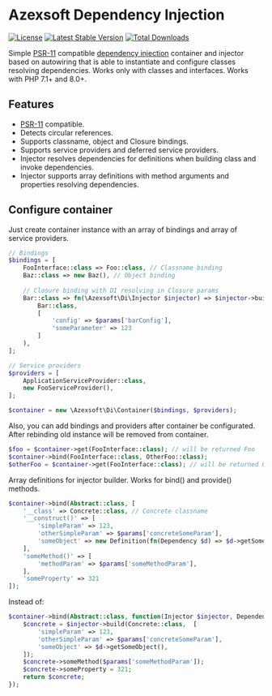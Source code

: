 Azexsoft Dependency Injection
=============================

[![License](https://poser.pugx.org/azexsoft/di/license)](https://packagist.org/packages/azexsoft/di)
[![Latest Stable Version](https://poser.pugx.org/azexsoft/di/v)](https://packagist.org/packages/azexsoft/di)
[![Total Downloads](https://poser.pugx.org/azexsoft/di/downloads)](https://packagist.org/packages/azexsoft/di)

Simple [PSR-11](http://www.php-fig.org/psr/psr-11/) compatible
[dependency injection](http://en.wikipedia.org/wiki/Dependency_injection) container and injector based on autowiring
that is able to instantiate and configure classes resolving dependencies. Works only with classes and interfaces.
Works with PHP 7.1+ and 8.0+.

Features
--------

- [PSR-11](http://www.php-fig.org/psr/psr-11/) compatible.
- Detects circular references.
- Supports classname, object and Closure bindings.
- Supports service providers and deferred service providers.
- Injector resolves dependencies for definitions when building class and invoke dependencies.
- Injector supports array definitions with method arguments and properties resolving dependencies.

Configure container
-------------------

Just create container instance with an array of bindings and array of service providers.

```PHP
// Bindings
$bindings = [
    FooInterface::class => Foo::class, // Classname binding
    Baz::class => new Baz(), // Object binding
    
    // Closure binding with DI resolving in Closure params
    Bar::class => fn(\Azexsoft\Di\Injector $injector) => $injector->build( 
        Bar::class,
        [
            'config' => $params['barConfig'],
            'someParameter' => 123
        ]
    ),
];

// Service providers
$providers = [
    ApplicationServiceProvider::class,
    new FooServiceProvider(),
];

$container = new \Azexsoft\Di\Container($bindings, $providers);
```

Also, you can add bindings and providers after container be configurated. After rebinding old instance will be removed
from container.

```PHP
$foo = $container->get(FooInterface::class); // will be returned Foo
$container->bind(FooInterface::class, OtherFoo::class);
$otherFoo = $container->get(FooInterface::class); // will be returned OtherFoo
```

Array definitions for injector builder. Works for bind() and provide() methods.

```PHP
$container->bind(Abstract::class, [
    '__class' => Concrete::class, // Concrete classname
    '__construct()' => [
        'simpleParam' => 123,
        'otherSimpleParam' => $params['concreteSomeParam'],
        'someObject' => new Definition(fn(Dependency $d) => $d->getSomeObject()),
    ],
    'someMethod()' => [
        'methodParam' => $params['someMethodParam'],
    ],
    'someProperty' => 321
]);
```

Instead of:

```PHP
$container->bind(Abstract::class, function(Injector $injector, Dependency $d) use ($params) {
    $concrete = $injector->build(Concrete::class,  [
        'simpleParam' => 123,
        'otherSimpleParam' => $params['concreteSomeParam'],
        'someObject' => $d->getSomeObject(),
    ]);
    $concrete->someMethod($params['someMethodParam']);
    $concrete->someProperty = 321;
    return $concrete;
});
```
